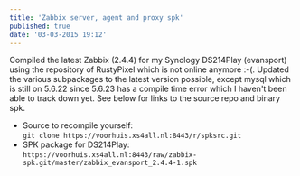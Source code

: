 ```yaml
---
title: 'Zabbix server, agent and proxy spk'
published: true
date: '03-03-2015 19:12'
---
```


Compiled the latest Zabbix (2.4.4) for my Synology DS214Play (evansport) using the repository of RustyPixel which is not online anymore :-(. Updated the various subpackages to the latest version possible, except mysql which is still on 5.6.22 since 5.6.23 has a compile time error which I haven't been able to track down yet. See below for links to the source repo and binary spk. 
  * Source to recompile yourself:<br>
```git clone https://voorhuis.xs4all.nl:8443/r/spksrc.git```
  * SPK package for DS214Play:<br>
```https://voorhuis.xs4all.nl:8443/raw/zabbix-spk.git/master/zabbix_evansport_2.4.4-1.spk```
